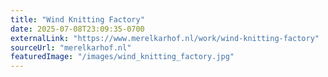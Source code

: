 ```yaml
---
title: "Wind Knitting Factory"
date: 2025-07-08T23:09:35-0700
externalLink: "https://www.merelkarhof.nl/work/wind-knitting-factory"
sourceUrl: "merelkarhof.nl"
featuredImage: "/images/wind_knitting_factory.jpg"
--- 
```

